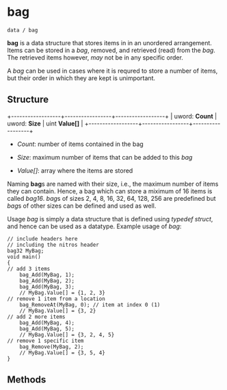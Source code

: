 bag
===

`data / bag`



**bag** is a data structure that stores items in in an unordered arrangement.
Items can be stored in a *bag*, removed, and retrieved (read) from the *bag*.
The retrieved items however, *may* not be in any specific order.

A *bag* can be used in cases where it is requred to store a number of items, but
their order in which they are kept is unimportant.





Structure
---------

+------------------+-----------------+------------------+
| uword: **Count** | uword: **Size** | uint **Value[]** |
+------------------+-----------------+------------------+

-   *Count*: number of items contained in the bag

-   *Size*: maximum number of items that can be added to this *bag*

-   *Value[]*: array where the items are stored

Naming **bag**s are named with their size, i.e., the maximum number of items
they can contain. Hence, a bag which can store a miximum of 16 items is called
*bag16*. *bag*s of sizes 2, 4, 8, 16, 32, 64, 128, 256 are predefined but *bag*s
of other sizes can be defined and used as well.

Usage *bag* is simply a data structure that is defined using *typedef struct*,
and hence can be used as a datatype. Example usage of *bag*:



~~~~~~~~~~~~~~~~~~~~~~~~~~~~~~~~~~~~~~~~~~~~~~~~~~~~~~~~~~~~~~~~~~~~~~~~~~~~~~~~
// include headers here
// including the nitros header
bag32 MyBag;
void main()
{
// add 3 items
    bag_Add(MyBag, 1);
    bag_Add(MyBag, 2);
    bag_Add(MyBag, 3);
    // MyBag.Value[] = {1, 2, 3}
// remove 1 item from a location
    bag_RemoveAt(MyBag, 0);	// item at index 0 (1)
    // MyBag.Value[] = {3, 2}
// add 2 more items
    bag_Add(MyBag, 4);
    bag_Add(MyBag, 5);
    // MyBag.Value[] = {3, 2, 4, 5}
// remove 1 specific item
    bag_Remove(MyBag, 2);
    // MyBag.Value[] = {3, 5, 4}
}
~~~~~~~~~~~~~~~~~~~~~~~~~~~~~~~~~~~~~~~~~~~~~~~~~~~~~~~~~~~~~~~~~~~~~~~~~~~~~~~~



Methods
-------


